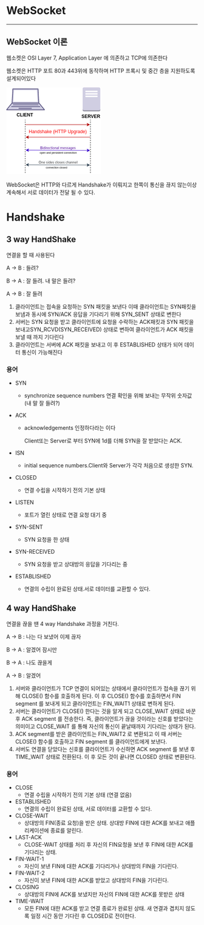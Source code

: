 # WebSocket

---

## WebSocket 이론

웹소켓은 OSI Layer 7, Application Layer 에 의존하고 TCP에 의존한다

웹소켓은 HTTP 포트 80과 443위에 동작하며 HTTP 프록시 및 중간 층을 지원하도록 설계되어있다

![Untitled](WebSocket%2015333b6676ef4612b65672be22824ec9/Untitled.png)

WebSocket은 HTTP와 다르게 Handshake가 이뤄지고 한쪽이 통신을 끊지 않는이상 계속해서 서로 데이터가 전달 될 수 있다. 

# Handshake

## **3 way HandShake**

연결을 할 때 사용된다 

A → B  : 들려?

B → A : 잘 들려. 내 말은 들려?

A → B : 잘 들려

1. 클라이언트는 접속을 요청하는 SYN 패킷을 보낸다  이때 클라이언트는 SYN패킷을 보냄과 동시에 SYN/ACK 응답을 기다리기 위해 SYN_SENT 상태로 변한다
2. 서버는 SYN 요청을 받고 클라이언트에 요청을 수락하는 ACK패킷과 SYN 패킷을 보내고SYN_RCVD(SYN_RECEIVED) 상태로 변하여 클라이언트가 ACK 패킷을 보낼 때 까지 기다린다
3. 클라이언트는 서버에 ACK 패킷을 보내고 이 후 ESTABLISHED 상태가 되어 데이터 통신이 가능해진다

### 용어

- SYN
    - synchronize sequence numbers
    연결 확인을 위해 보내는 무작위 숫자값 (내 말 잘 들려?)
- ACK
    - acknowledgements
    인정하다라는 이다
        
        Client또는 Server로 부터 SYN에 1d를 더해 SYN을 잘 받았다는 ACK.
        
- ISN
    - initial sequence numbers.Client와 Server가 각각 처음으로 생성한 SYN.
- CLOSED
    - 연결 수립을 시작하기 전의 기본 상태
- LISTEN
    - 포트가 열린 상태로 연결 요청 대기 중
- SYN-SENT
    - SYN 요청을 한 상태
- SYN-RECEIVED
    - SYN 요청을 받고 상대방의 응답을 기다리는 중
- ESTABLISHED
    - 연결의 수립이 완료된 상태.서로 데이터를 교환할 수 있다.

## **4 way HandShake**

연결을 끊을 땐 4 way Handshake 과정을 거친다.

A → B : 나는 다 보냈어 이제 끊자

B → A : 알겠어 잠시만

B → A : 나도 끊을게

A → B : 알겠어

1. 서버와 클라이언트가 TCP 연결이 되어있는 상태에서 클라이언트가 접속을 끊기 위해 CLOSE() 함수를 호출하게 된다. 이 후 CLOSE() 함수를 호출하면서 FIN segment 를 보내게 되고 클라이언트는 FIN_WAIT1 상태로 변하게 된다.
2. 서버는 클라이언트가 CLOSE() 한다는 것을 알게 되고 CLOSE_WAIT 상태로 바꾼 후 ACK segment 를 전송한다. 즉, 클라이언트가 끊을 것이라는 신호를 받았다는 의미이고 CLOSE_WAIT 를 통해 자신의 통신이 끝날때까지 기다리는 상태가 된다.
3. ACK segment를 받은 클라이언트는 FIN_WAIT2 로 변환되고 이 때 서버는 CLOSE() 함수를 호출하고 FIN segment 를 클라이언트에게 보낸다.
4. 서버도 연결을 닫았다는 신호를 클라이언트가 수신하면 ACK segment 를 보낸 후 TIME_WAIT 상태로 전환된다. 이 후 모든 것이 끝나면 CLOSED 상태로 변환된다.

### 용어

- CLOSE
    - 연결 수립을 시작하기 전의 기본 상태 (연결 없음)
- ESTABLISHED
    - 연결의 수립이 완료된 상태, 서로 데이터를 교환할 수 있다.
- CLOSE-WAIT
    - 상대방의 FIN(종료 요청)을 받은 상태. 상대방 FIN에 대한 ACK를 보내고 애플리케이션에 종료를 알린다.
- LAST-ACK
    - CLOSE-WAIT 상태를 처리 후 자신의 FIN요청을 보낸 후 FIN에 대한 ACK를 기다리는 상태.
- FIN-WAIT-1
    - 자신이 보낸 FIN에 대한 ACK를 기다리거나 상대방의 FIN을 기다린다.
- FIN-WAIT-2
    - 자신이 보낸 FIN에 대한 ACK를 받았고 상대방의 FIN을 기다린다.
- CLOSING
    - 상대방의 FIN에 ACK를 보냈지만 자신의 FIN에 대한 ACK를 못받은 상태
- TIME-WAIT
    - 모든 FIN에 대한 ACK를 받고 연결 종료가 완료된 상태. 새 연결과 겹치지 않도록 일정 시간 동안 기다린 후 CLOSED로 전이한다.